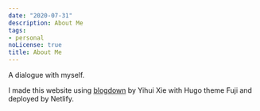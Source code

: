 ```yaml
---
date: "2020-07-31"
description: About Me
tags:
- personal
noLicense: true
title: About Me
---
```


A dialogue with myself.

I made this website using [blogdown](https://bookdown.org/yihui/blogdown/) by Yihui Xie with Hugo theme Fuji and deployed by Netlify.







